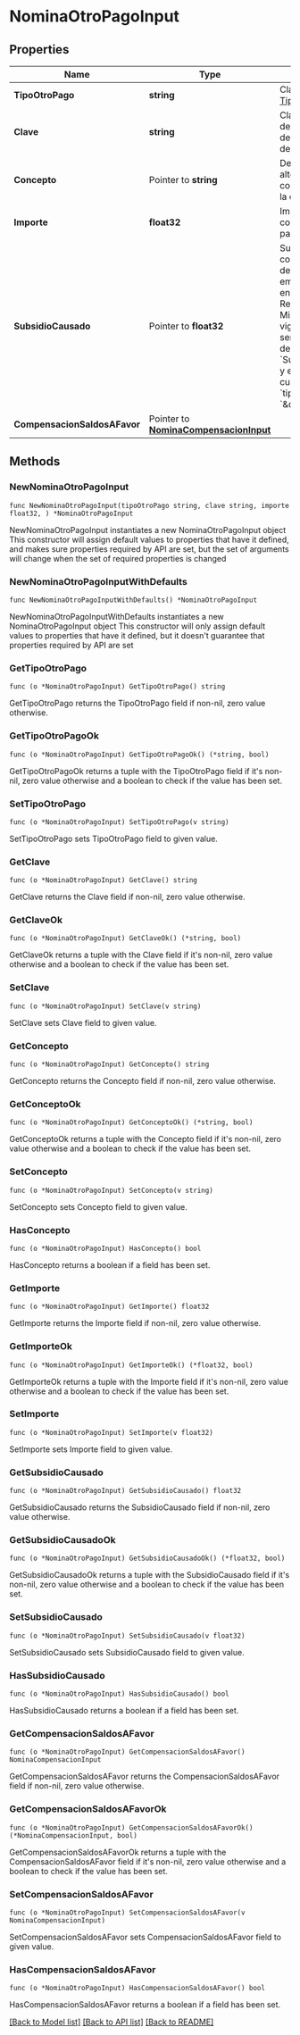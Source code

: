 # NominaOtroPagoInput

## Properties

Name | Type | Description | Notes
------------ | ------------- | ------------- | -------------
**TipoOtroPago** | **string** | Clave del catálogo [Tipo de Otro Pago](#tipo-de-otro-pago). | 
**Clave** | **string** | Clave de otro pago de nómina propia de la contabilidad de cada patrón. | 
**Concepto** | Pointer to **string** | Descripción alternativa correspondiente a la clave utilizada. | [optional] 
**Importe** | **float32** | Importe por concepto de otro pago. | 
**SubsidioCausado** | Pointer to **float32** | Subsudio causado conforme a la tabla del subsidio para el empleo publicada en el Anexo 8 de la Resolución Miscelánea Fiscal vigente.  Este valor será insertado dentro del nodo &#x60;SubsidioAlEmpleo&#x60;, y es requerido cuando el valor de &#x60;tipo_otro_pago&#x60; es &#x60;\&quot;002\&quot;&#x60;.  | [optional] 
**CompensacionSaldosAFavor** | Pointer to [**NominaCompensacionInput**](NominaCompensacionInput.md) |  | [optional] 

## Methods

### NewNominaOtroPagoInput

`func NewNominaOtroPagoInput(tipoOtroPago string, clave string, importe float32, ) *NominaOtroPagoInput`

NewNominaOtroPagoInput instantiates a new NominaOtroPagoInput object
This constructor will assign default values to properties that have it defined,
and makes sure properties required by API are set, but the set of arguments
will change when the set of required properties is changed

### NewNominaOtroPagoInputWithDefaults

`func NewNominaOtroPagoInputWithDefaults() *NominaOtroPagoInput`

NewNominaOtroPagoInputWithDefaults instantiates a new NominaOtroPagoInput object
This constructor will only assign default values to properties that have it defined,
but it doesn't guarantee that properties required by API are set

### GetTipoOtroPago

`func (o *NominaOtroPagoInput) GetTipoOtroPago() string`

GetTipoOtroPago returns the TipoOtroPago field if non-nil, zero value otherwise.

### GetTipoOtroPagoOk

`func (o *NominaOtroPagoInput) GetTipoOtroPagoOk() (*string, bool)`

GetTipoOtroPagoOk returns a tuple with the TipoOtroPago field if it's non-nil, zero value otherwise
and a boolean to check if the value has been set.

### SetTipoOtroPago

`func (o *NominaOtroPagoInput) SetTipoOtroPago(v string)`

SetTipoOtroPago sets TipoOtroPago field to given value.


### GetClave

`func (o *NominaOtroPagoInput) GetClave() string`

GetClave returns the Clave field if non-nil, zero value otherwise.

### GetClaveOk

`func (o *NominaOtroPagoInput) GetClaveOk() (*string, bool)`

GetClaveOk returns a tuple with the Clave field if it's non-nil, zero value otherwise
and a boolean to check if the value has been set.

### SetClave

`func (o *NominaOtroPagoInput) SetClave(v string)`

SetClave sets Clave field to given value.


### GetConcepto

`func (o *NominaOtroPagoInput) GetConcepto() string`

GetConcepto returns the Concepto field if non-nil, zero value otherwise.

### GetConceptoOk

`func (o *NominaOtroPagoInput) GetConceptoOk() (*string, bool)`

GetConceptoOk returns a tuple with the Concepto field if it's non-nil, zero value otherwise
and a boolean to check if the value has been set.

### SetConcepto

`func (o *NominaOtroPagoInput) SetConcepto(v string)`

SetConcepto sets Concepto field to given value.

### HasConcepto

`func (o *NominaOtroPagoInput) HasConcepto() bool`

HasConcepto returns a boolean if a field has been set.

### GetImporte

`func (o *NominaOtroPagoInput) GetImporte() float32`

GetImporte returns the Importe field if non-nil, zero value otherwise.

### GetImporteOk

`func (o *NominaOtroPagoInput) GetImporteOk() (*float32, bool)`

GetImporteOk returns a tuple with the Importe field if it's non-nil, zero value otherwise
and a boolean to check if the value has been set.

### SetImporte

`func (o *NominaOtroPagoInput) SetImporte(v float32)`

SetImporte sets Importe field to given value.


### GetSubsidioCausado

`func (o *NominaOtroPagoInput) GetSubsidioCausado() float32`

GetSubsidioCausado returns the SubsidioCausado field if non-nil, zero value otherwise.

### GetSubsidioCausadoOk

`func (o *NominaOtroPagoInput) GetSubsidioCausadoOk() (*float32, bool)`

GetSubsidioCausadoOk returns a tuple with the SubsidioCausado field if it's non-nil, zero value otherwise
and a boolean to check if the value has been set.

### SetSubsidioCausado

`func (o *NominaOtroPagoInput) SetSubsidioCausado(v float32)`

SetSubsidioCausado sets SubsidioCausado field to given value.

### HasSubsidioCausado

`func (o *NominaOtroPagoInput) HasSubsidioCausado() bool`

HasSubsidioCausado returns a boolean if a field has been set.

### GetCompensacionSaldosAFavor

`func (o *NominaOtroPagoInput) GetCompensacionSaldosAFavor() NominaCompensacionInput`

GetCompensacionSaldosAFavor returns the CompensacionSaldosAFavor field if non-nil, zero value otherwise.

### GetCompensacionSaldosAFavorOk

`func (o *NominaOtroPagoInput) GetCompensacionSaldosAFavorOk() (*NominaCompensacionInput, bool)`

GetCompensacionSaldosAFavorOk returns a tuple with the CompensacionSaldosAFavor field if it's non-nil, zero value otherwise
and a boolean to check if the value has been set.

### SetCompensacionSaldosAFavor

`func (o *NominaOtroPagoInput) SetCompensacionSaldosAFavor(v NominaCompensacionInput)`

SetCompensacionSaldosAFavor sets CompensacionSaldosAFavor field to given value.

### HasCompensacionSaldosAFavor

`func (o *NominaOtroPagoInput) HasCompensacionSaldosAFavor() bool`

HasCompensacionSaldosAFavor returns a boolean if a field has been set.


[[Back to Model list]](../README.md#documentation-for-models) [[Back to API list]](../README.md#documentation-for-api-endpoints) [[Back to README]](../README.md)


